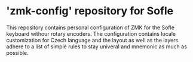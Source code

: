 # 'zmk-config' repository for Sofle

This repository contains personal configuration of ZMK for the Sofle keyboard withour rotary encoders.
The configuration contains locale customization for Czech language and the layout as well as the layers
adhere to a list of simple rules to stay univeral and mnemonic as much as possible.
